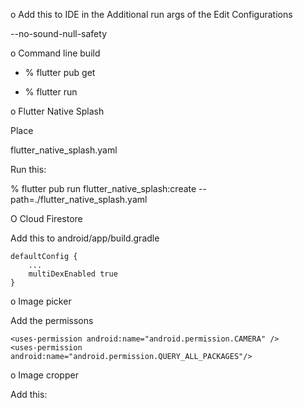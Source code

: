 o Add this to IDE in the Additional run args of the Edit Configurations

--no-sound-null-safety

o Command line build

- % flutter pub get

- % flutter run

o Flutter Native Splash

Place

flutter_native_splash.yaml

Run this:

% flutter pub run flutter_native_splash:create --path=./flutter_native_splash.yaml

O Cloud Firestore

Add this to android/app/build.gradle

    defaultConfig {
        ...
        multiDexEnabled true
    }

o Image picker

Add the permissons

    <uses-permission android:name="android.permission.CAMERA" />
    <uses-permission android:name="android.permission.QUERY_ALL_PACKAGES"/>

o Image cropper

Add this:
